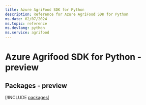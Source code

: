 ```yaml
---
title: Azure AgriFood SDK for Python
description: Reference for Azure AgriFood SDK for Python
ms.date: 02/07/2024
ms.topic: reference
ms.devlang: python
ms.service: agrifood
---
```

# Azure Agrifood SDK for Python - preview
## Packages - preview
[!INCLUDE [packages](agrifood-index.md)]